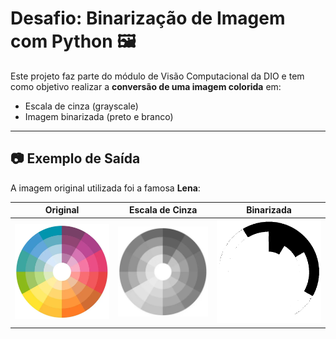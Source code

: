 # Desafio: Binarização de Imagem com Python 🖼️

Este projeto faz parte do módulo de Visão Computacional da DIO e tem como objetivo realizar a **conversão de uma imagem colorida** em:

- Escala de cinza (grayscale)
- Imagem binarizada (preto e branco)

---

## 📷 Exemplo de Saída

A imagem original utilizada foi a famosa **Lena**:

| Original | Escala de Cinza | Binarizada |
|----------|------------------|-------------|
| ![Lena colorida](img.png) | ![Cinza](img_cinza.png) | ![Binarizada](img_bin.png) |
